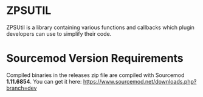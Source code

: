 # ZPSUTIL

ZPSUtil is a library containing various functions and callbacks which plugin developers can use to simplify their code.

# Sourcemod Version Requirements
Compiled binaries in the releases zip file are compiled with Sourcemod **1.11.6854**. You can get it here: https://www.sourcemod.net/downloads.php?branch=dev
